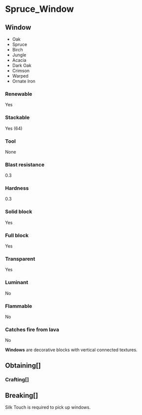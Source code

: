 # Spruce_Window

## Window

- Oak
- Spruce
- Birch
- Jungle
- Acacia
- Dark Oak
- Crimson
- Warped
- Ornate Iron

### Renewable

Yes

### Stackable

Yes (64)

### Tool

None

### Blast resistance

0.3

### Hardness

0.3

### Solid block

Yes

### Full block

Yes

### Transparent

Yes

### Luminant

No

### Flammable

No

### Catches fire from lava

No

**Windows** are decorative blocks with vertical connected textures.

## Obtaining[]

### Crafting[]

## Breaking[]

Silk Touch is required to pick up windows.